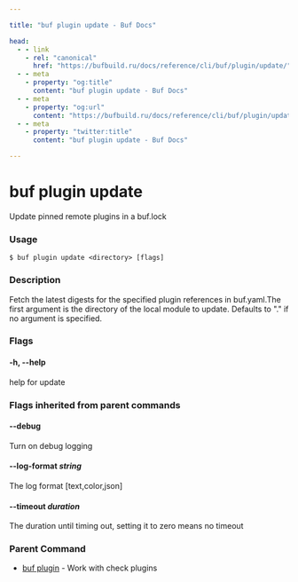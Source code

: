 ```yaml
---

title: "buf plugin update - Buf Docs"

head:
  - - link
    - rel: "canonical"
      href: "https://bufbuild.ru/docs/reference/cli/buf/plugin/update/"
  - - meta
    - property: "og:title"
      content: "buf plugin update - Buf Docs"
  - - meta
    - property: "og:url"
      content: "https://bufbuild.ru/docs/reference/cli/buf/plugin/update/"
  - - meta
    - property: "twitter:title"
      content: "buf plugin update - Buf Docs"

---
```


# buf plugin update

Update pinned remote plugins in a buf.lock

### Usage

```console
$ buf plugin update <directory> [flags]
```

### Description

Fetch the latest digests for the specified plugin references in buf.yaml.The first argument is the directory of the local module to update. Defaults to "." if no argument is specified.

### Flags

#### \-h, --help

help for update

### Flags inherited from parent commands

#### \--debug

Turn on debug logging

#### \--log-format _string_

The log format \[text,color,json\]

#### \--timeout _duration_

The duration until timing out, setting it to zero means no timeout

### Parent Command

- [buf plugin](../) - Work with check plugins

